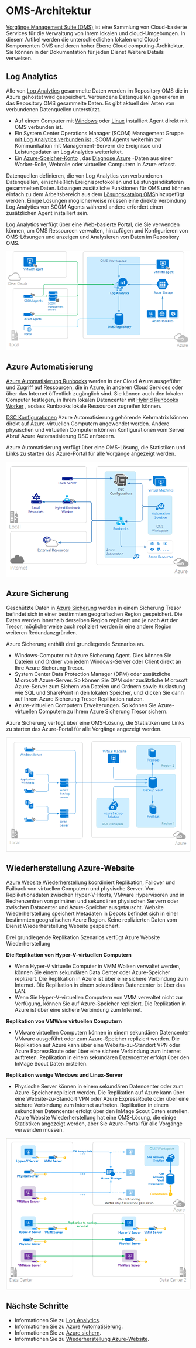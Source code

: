<properties 
   pageTitle="Vorgänge Management Suite (OMS) Architektur | Microsoft Azure"
   description="Microsoft Operations Management Suite (OMS) ist die Microsoft Cloud-basierte IT Management Lösung, die Sie verwalten und Schützen von Ihrem lokalen & cloud-Infrastruktur.  In diesem Artikel die verschiedenen Dienste, die im Lieferumfang von OMS bezeichnet und enthält Links zu ihren detaillierte Inhalt."
   services="operations-management-suite"
   documentationCenter=""
   authors="bwren"
   manager="jwhit"
   editor="tysonn" />
<tags 
   ms.service="operations-management-suite"
   ms.devlang="na"
   ms.topic="get-started-article"
   ms.tgt_pltfrm="na"
   ms.workload="infrastructure-services"
   ms.date="10/27/2016"
   ms.author="bwren" />

# <a name="oms-architecture"></a>OMS-Architektur

[Vorgänge Management Suite (OMS)](https://azure.microsoft.com/documentation/services/operations-management-suite/) ist eine Sammlung von Cloud-basierte Services für die Verwaltung von Ihrem lokalen und cloud-Umgebungen.  In diesem Artikel werden die unterschiedlichen lokalen und Cloud-Komponenten OMS und deren hoher Ebene Cloud computing-Architektur.  Sie können in der Dokumentation für jeden Dienst Weitere Details verweisen.

## <a name="log-analytics"></a>Log Analytics

Alle von [Log Analytics](https://azure.microsoft.com/documentation/services/log-analytics/) gesammelte Daten werden im Repository OMS die in Azure gehostet wird gespeichert.  Verbundene Datenquellen generieren in das Repository OMS gesammelte Daten.  Es gibt aktuell drei Arten von verbundenen Datenquellen unterstützt.

- Auf einem Computer mit [Windows](../log-analytics/log-analytics-windows-agents.md) oder [Linux](../log-analytics/log-analytics-linux-agents.md) installiert Agent direkt mit OMS verbunden ist.
- Ein System Center Operations Manager (SCOM) Management Gruppe [mit Log Analytics verbunden ist](../log-analytics/log-analytics-om-agents.md) .  SCOM Agents weiterhin zur Kommunikation mit Management-Servern die Ereignisse und Leistungsdaten an Log Analytics weiterleitet.
- Ein [Azure-Speicher-Konto](../log-analytics/log-analytics-azure-storage.md) , das [Diagnose Azure](../cloud-services/cloud-services-dotnet-diagnostics.md) -Daten aus einer Worker-Rolle, Webrolle oder virtuellen Computern in Azure erfasst.

Datenquellen definieren, die von Log Analytics von verbundenen Datenquellen, einschließlich Ereignisprotokollen und Leistungsindikatoren gesammelten Daten.  Lösungen zusätzliche Funktionen für OMS und können einfach zu dem Arbeitsbereich aus dem [Lösungskatalog OMS](../log-analytics/log-analytics-add-solutions.md)hinzugefügt werden.  Einige Lösungen möglicherweise müssen eine direkte Verbindung Log Analytics von SCOM Agents während andere erfordert einen zusätzlichen Agent installiert sein.

Log Analytics verfügt über eine Web-basierte Portal, die Sie verwenden können, um OMS Ressourcen verwalten, hinzufügen und Konfigurieren von OMS-Lösungen und anzeigen und Analysieren von Daten im Repository OMS.

![Log Analytics anspruchsvolle Architektur](media/operations-management-suite-architecture/log-analytics.png)


## <a name="azure-automation"></a>Azure Automatisierung

[Azure Automatisierung Runbooks](http://azure.microsoft.com/documentation/services/automation) werden in der Cloud Azure ausgeführt und Zugriff auf Ressourcen, die in Azure, in anderen Cloud Services oder über das Internet öffentlich zugänglich sind.  Sie können auch den lokalen Computer festlegen, in Ihrem lokalen Datencenter mit [Hybrid Runbooks Worker](../automation/automation-hybrid-runbook-worker.md) , sodass Runbooks lokale Ressourcen zugreifen können.

[DSC Konfigurationen](../automation/automation-dsc-overview.md) Azure Automatisierung gehörende Kehrmatrix können direkt auf Azure-virtuellen Computern angewendet werden.  Andere physischen und virtuellen Computern können Konfigurationen vom Server Abruf Azure Automatisierung DSC anfordern.

Azure Automatisierung verfügt über eine OMS-Lösung, die Statistiken und Links zu starten das Azure-Portal für alle Vorgänge angezeigt werden.

![Azure Automatisierung anspruchsvolle Architektur](media/operations-management-suite-architecture/automation.png)

## <a name="azure-backup"></a>Azure Sicherung

Geschützte Daten in [Azure Sicherung](http://azure.microsoft.com/documentation/services/backup) werden in einem Sicherung Tresor befindet sich in einer bestimmten geografischen Region gespeichert.  Die Daten werden innerhalb derselben Region repliziert und je nach Art der Tresor, möglicherweise auch repliziert werden in eine andere Region weiteren Redundanzgründen.

Azure Sicherung enthält drei grundlegende Szenarios an.

- Windows-Computer mit Azure Sicherung Agent.  Dies können Sie Dateien und Ordner von jedem Windows-Server oder Client direkt an Ihre Azure Sicherung Tresor.  
- System Center Data Protection Manager (DPM) oder zusätzliche Microsoft Azure-Server. So können Sie DPM oder zusätzliche Microsoft Azure-Server zum Sichern von Dateien und Ordnern sowie Auslastung wie SQL und SharePoint in den lokalen Speicher, und klicken Sie dann auf Ihrem Azure Sicherung Tresor Replikation nutzen.
- Azure-virtuellen Computern Erweiterungen.  So können Sie Azure-virtuellen Computern zu Ihrem Azure Sicherung Tresor sichern.

Azure Sicherung verfügt über eine OMS-Lösung, die Statistiken und Links zu starten das Azure-Portal für alle Vorgänge angezeigt werden.

![Azure Sicherung anspruchsvolle Architektur](media/operations-management-suite-architecture/backup.png)

## <a name="azure-site-recovery"></a>Wiederherstellung Azure-Website

[Azure Website Wiederherstellung](http://azure.microsoft.com/documentation/services/site-recovery) koordiniert Replikation, Failover und Failback von virtuellen Computern und physische Server. Von Replikationsdaten zwischen Hyper-V-Hosts, VMware Hypervisoren und in Rechenzentren von primären und sekundären physischen Servern oder zwischen Datacenter und Azure-Speicher ausgetauscht.  Website Wiederherstellung speichert Metadaten in Depots befindet sich in einer bestimmten geografischen Azure Region. Keine replizierten Daten vom Dienst Wiederherstellung Website gespeichert.

Drei grundlegende Replikation Szenarios verfügt Azure Website Wiederherstellung

**Die Replikation von Hyper-V-virtuellen Computern**
- Wenn Hyper-V virtuelle Computer in VMM Wolken verwaltet werden, können Sie einem sekundären Data Center oder Azure-Speicher repliziert.  Die Replikation in Azure ist über eine sichere Verbindung zum Internet.  Die Replikation in einem sekundären Datencenter ist über das LAN.
- Wenn Sie Hyper-V-virtuellen Computern von VMM verwaltet nicht zur Verfügung, können Sie auf Azure-Speicher repliziert.  Die Replikation in Azure ist über eine sichere Verbindung zum Internet.
 
**Replikation von VMWare virtuellen Computern**
- VMware virtuellen Computern können in einem sekundären Datencenter VMware ausgeführt oder zum Azure-Speicher repliziert werden.  Die Replikation auf Azure kann über eine Website-zu-Standort VPN oder Azure ExpressRoute oder über eine sichere Verbindung zum Internet auftreten. Replikation in einem sekundären Datencenter erfolgt über den InMage Scout Daten erstellen.
 
**Replikation wenige Windows und Linux-Server** 
- Physische Server können in einem sekundären Datencenter oder zum Azure-Speicher repliziert werden. Die Replikation auf Azure kann über eine Website-zu-Standort VPN oder Azure ExpressRoute oder über eine sichere Verbindung zum Internet auftreten. Replikation in einem sekundären Datencenter erfolgt über den InMage Scout Daten erstellen.  Azure Website Wiederherstellung hat eine OMS-Lösung, die einige Statistiken angezeigt werden, aber Sie Azure-Portal für alle Vorgänge verwenden müssen.

![Azure Website Wiederherstellung anspruchsvolle Architektur](media/operations-management-suite-architecture/site-recovery.png)


## <a name="next-steps"></a>Nächste Schritte

- Informationen Sie zu [Log Analytics](http://azure.microsoft.com/documentation/services/log-analytics).
- Informationen Sie zu [Azure Automatisierung](https://azure.microsoft.com/documentation/services/automation).
- Informationen Sie zu [Azure sichern](http://azure.microsoft.com/documentation/services/backup).
- Informationen Sie zu [Wiederherstellung Azure-Website](http://azure.microsoft.com/documentation/services/site-recovery).
